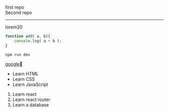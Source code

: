 ﻿first repo  
Second repo

---
<p>lorem20</p>

```js
function add( a, b){
    console.log( a + b );
}
```

`npm run dev`

[google][lin]🚀

[lin]: https://www.google.com

- Learn HTML
- Learn CSS
- Learn JavaScript

1. Learn react
2. Learn react router
3. Learn a database
